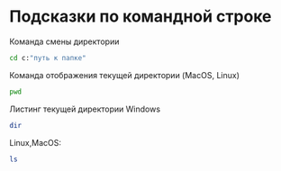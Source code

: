 # Подсказки по командной строке

Команда смены директории
```sh
cd c:"путь к папке"
```
Команда отображения текущей директории (MacOS, Linux)
```sh
pwd
```
Листинг текущей директории Windows
```sh
dir
```
Linux,MacOS:
```sh
ls
```